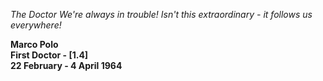 _The Doctor_ _We're always in trouble! Isn't this extraordinary - it follows us everywhere!_

**Marco Polo  
First Doctor - [1.4]  
22 February - 4 April 1964**